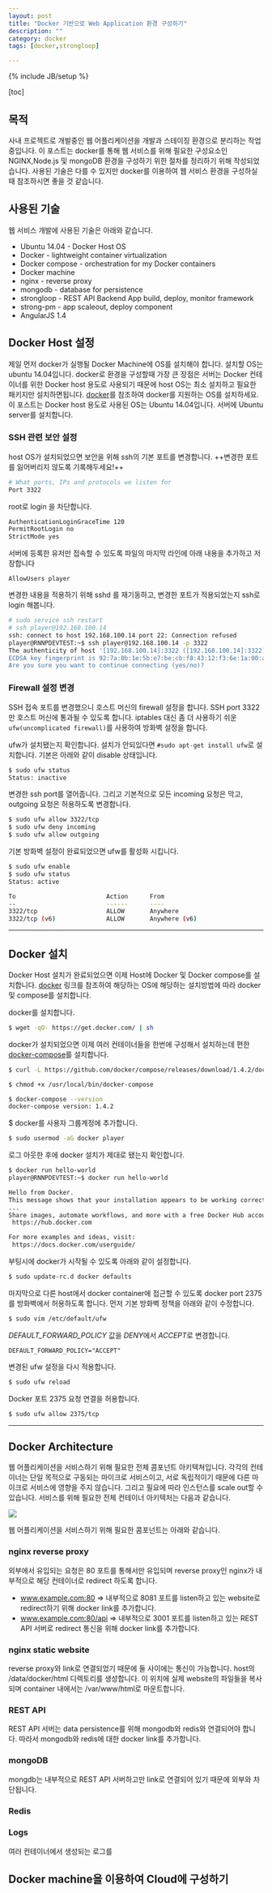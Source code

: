 ```yaml
---
layout: post
title: "Docker 기반으로 Web Application 환경 구성하기"
description: ""
category: docker
tags: [docker,strongloop]

---
```

{% include JB/setup %}

[toc]

## 목적
사내 프로젝트로 개발중인 웹 어플리케이션을 개발과 스테이징 환경으로 분리하는 작업중입니다. 이 포스트는 docker를 통해 웹 서비스를 위해 필요한 구성요소인 NGINX,Node.js 및 mongoDB 환경을 구성하기 위한 절차를 정리하기 위해 작성되었습니다. 사용된 기술은 다를 수 있지만 docker를 이용하여 웹 서비스 환경을 구성하실 때 참조하시면 좋을 것 같습니다.

## 사용된 기술
웹 서비스 개발에 사용된 기술은 아래와 같습니다.

- Ubuntu 14.04 - Docker Host OS
- Docker - lightweight container virtualization
- Docker compose - orchestration for my Docker containers
- Docker machine
- nginx - reverse proxy
- mongodb - database for persistence
- strongloop - REST API Backend App build, deploy, monitor framework
- strong-pm - app scaleout, deploy component
- AngularJS 1.4

## Docker Host 설정
제일 먼저 docker가 실행될 Docker Machine에 OS를 설치해야 합니다. 설치할 OS는 ubuntu 14.04입니다.
docker로 환경을 구성할때 가장 큰 장점은 서버는 Docker 컨테이너를 위한 Docker host 용도로 사용되기 때문에 host OS는 최소 설치하고 필요한 패키지만 설치하면됩니다.  [docker](https://docs.docker.com/installation/ubuntulinux/)를 참조하여 docker를 지원하는 OS를 설치하세요. 이 포스트는 Docker host 용도로 사용된 OS는 Ubuntu 14.04입니다. 서버에 Ubuntu server를 설치합니다.

### SSH 관련 보안 설정
host OS가 설치되었으면 보안을 위해 ssh의 기본 포트를 변경합니다. ++변경한 포트를 잃어버리지 않도록 기록해두세요!++

~~~bash
# What ports, IPs and protocols we listen for
Port 3322
~~~

root로 login 을 차단합니다.

~~~bash
AuthenticationLoginGraceTime 120
PermitRootLogin no
StrictMode yes
~~~

서버에 등록한 유저만 접속할 수 있도록 파일의 마지막 라인에 아래 내용을 추가하고 저장합니다
~~~vim
AllowUsers player
~~~
변경한 내용을 적용하기 위해 sshd 를 재기동하고, 변경한 포트가 적용되었는지 ssh로 login 해봅니다. 

~~~bash
# sudo service ssh restart
# ssh player@192.168.100.14
ssh: connect to host 192.168.100.14 port 22: Connection refused
player@RNNPDEVTEST:~$ ssh player@192.168.100.14 -p 3322
The authenticity of host '[192.168.100.14]:3322 ([192.168.100.14]:3322)' can't be established.
ECDSA key fingerprint is 92:7a:0b:1e:5b:e7:be:cb:f8:43:12:f3:6e:1a:00:aa.
Are you sure you want to continue connecting (yes/no)?
~~~

### Firewall 설정 변경
SSH 접속 포트를 변경했으니 호스트 머신의 firewall 설정을 합니다. SSH port 3322만 호스트 머신에 통과될 수 있도록 합니다. iptables 대신 좀 더 사용하기 쉬운 `ufw(uncomplicated firewall)`를 사용하여 방화벽 설정을 합니다.

ufw가 설치됐는지 확인합니다. 설치가 안되있다면 `#sudo apt-get install ufw`로 설치합니다.
기본은 아래와 같이 disable 상태입니다.

~~~bash
$ sudo ufw status
Status: inactive
~~~

변경한 ssh port를 열어줍니다. 그리고 기본적으로 모든 incoming 요청은 막고, outgoing 요청은 허용하도록 변경합니다.

~~~bash
$ sudo ufw allow 3322/tcp
$ sudo ufw deny incoming
$ sudo ufw allow outgoing
~~~

기본 방화벽 설정이 완료되었으면 ufw를 활성화 시킵니다.

~~~bash
$ sudo ufw enable
$ sudo ufw status
Status: active

To                         Action      From
--                         ------      ----
3322/tcp                   ALLOW       Anywhere
3322/tcp (v6)              ALLOW       Anywhere (v6)
~~~

***

## Docker 설치
Docker Host 설치가 완료되었으면 이제 Host에 Docker 및 Docker compose를 설치합니다.
[docker](https://docs.docker.com/installation/ubuntulinux/) 링크를 참조하여 해당하는 OS에 해당하는 설치방법에 따라 docker 및 compose를 설치합니다.

docker를 설치합니다.
~~~bash
$ wget -qO- https://get.docker.com/ | sh
~~~ 
docker가 설치되었으면 이제 여러 컨테이너들을 한번에 구성해서 설치하는데 편한 [docker-compose](https://docs.docker.com/compose/install/)를 설치합니다.

~~~bash
$ curl -L https://github.com/docker/compose/releases/download/1.4.2/docker-compose-`uname -s`-`uname -m` > /usr/local/bin/docker-compose

$ chmod +x /usr/local/bin/docker-compose

$ docker-compose --version
docker-compose version: 1.4.2
~~~ 

$ docker를 사용자 그룹계정에 추가합니다.

~~~bash
$ sudo usermod -aG docker player

~~~ 

로그 아웃한 후에 docker 설치가 제대로 됐는지 확인합니다. 

~~~bash
$ docker run hello-world
player@RNNPDEVTEST:~$ docker run hello-world

Hello from Docker.
This message shows that your installation appears to be working correctly.
...
Share images, automate workflows, and more with a free Docker Hub account:
 https://hub.docker.com

For more examples and ideas, visit:
 https://docs.docker.com/userguide/
~~~

부팅시에 docker가 시작될 수 있도록 아래와 같이 설정합니다.

~~~bash
$ sudo update-rc.d docker defaults
~~~

마지막으로 다른 host에서 docker container에 접근할 수 있도록  docker port 2375를 방화벽에서 허용하도록 합니다. 먼저 기본 방화벽 정책을 아래와 같이 수정합니다.

~~~bash
$ sudo vim /etc/default/ufw
~~~

*DEFAULT_FORWARD_POLICY* 값을 *DENY*에서 *ACCEPT*로 변경합니다.

~~~vim
DEFAULT_FORWARD_POLICY="ACCEPT"
~~~

변경된 ufw 설정을 다시 적용합니다.
~~~bash
$ sudo ufw reload
~~~

Docker 포트 2375 요청 연결을 허용합니다.
~~~bash
$ sudo ufw allow 2375/tcp
~~~

***

## Docker Architecture
웹 어플리케이션을 서비스하기 위해 필요한 전체 콤포넌트 아키텍쳐입니다. 각각의 컨테이너는 단일 목적으로 구동되는 마이크로 서비스이고, 서로 독립적이기 때문에 다른 마이크로 서비스에 영향을 주지 않습니다. 그리고 필요에 따라 인스턴스를 scale out할 수 있습니다. 서비스를 위해 필요한 전체 컨테이너 아키텍처는 다음과 같습니다.

![](http://imgur.com/AFUSvGS)


웹 어플리케이션을 서비스하기 위해 필요한 콤포넌트는 아래와 같습니다.


### nginx reverse proxy
외부에서 유입되는 요청은 80 포트를 통해서만 유입되며 reverse proxy인 nginx가 내부적으로 해당 컨테이너로 redirect 하도록 합니다.

- www.example.com:80 => 내부적으로 8081 포트를 listen하고 있는 website로 redirect하기 위해 docker link를 추가합니다.
- www.example.com:80/api => 내부적으로 3001 포트를 listen하고 있는 REST API 서버로 redirect 통신을 위해 docker link를 추가합니다.

### nginx static website
reverse proxy와 link로 연결되었기 때문에 둘 사이에는 통신이 가능합니다. host의 /data/docker/html 디렉토리를 생성합니다. 이 위치에 실제 website의 파일들을 복사되며 container 내에서는 /var/www/html로 마운트합니다.
### REST API
REST API 서버는 data persistence를 위해 mongodb와 redis와 연결되어야 합니다. 
따라서 mongodb와 redis에 대한 docker link를 추가합니다. 


### mongoDB
mongdb는 내부적으로 REST API 서버하고만 link로 연결되어 있기 때문에 외부와 차단됩니다. 
### Redis 

### Logs
여러 컨테이너에서 생성되는 로그를 






## Docker machine을 이용하여 Cloud에 구성하기





